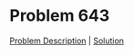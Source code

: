 # Problem 643

[Problem Description](./description/problem_643.md) | [Solution](./solutions/solution_643.cpp)
